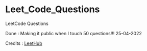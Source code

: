 # Leet_Code_Questions
LeetCode Questions


Done : Making it public when I touch 50 questions!!!
25-04-2022

Credits : [LeetHub](https://github.com/QasimWani/LeetHub)
